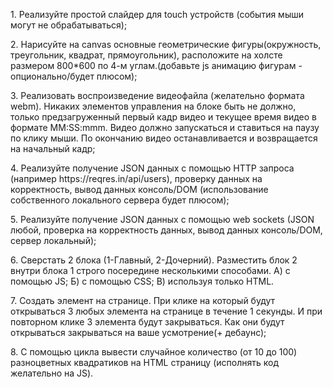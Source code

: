 <p>
   1. Реализуйте простой слайдер для touch устройств (события мыши могут не обрабатываться);
</p>

<p>
   2. Нарисуйте на canvas основные геометрические фигуры(окружность, треугольник, квадрат, прямоугольник), расположите на холсте размером 800*600 по 4-м углам.(добавьте js анимацию фигурам - опционально/будет плюсом);
</p>

<p>
   3. Реализовать воспроизведение видеофайла (желательно формата webm). Никаких элементов управления на блоке быть не должно, только предзагруженный первый кадр видео и текущее время видео в формате MM:SS:mmm. Видео должно запускаться и ставиться на паузу по клику мыши. По окончанию видео останавливается и возвращается на начальный кадр;
</p>

<p>
   4. Реализуйте получение JSON данных с помощью HTTP запроса (например https://reqres.in/api/users), проверку данных на корректность, вывод данных консоль/DOM (использование собственного локального сервера будет плюсом);
</p>

<p>
   5. Реализуйте получение JSON данных с помощью web sockets (JSON любой, проверка на корректность данных, вывод данных консоль/DOM, сервер локальный);
</p>

<p>
   6. Сверстать 2 блока (1-Главный, 2-Дочерний). Разместить блок 2 внутри блока 1 строго посередине несколькими способами.
 А) с помощью JS;
 Б) с помощью CSS;
 В) используя только HTML.
</p>

<p>
   7. Создать элемент на странице. При клике на который будут открываться 3 любых элемента на странице в течение 1 секунды. И при повторном клике 3 элемента будут закрываться. Как они будут открываться закрываться на ваше усмотрение(+ дебаунс);
</p>

<p>
   8. С помощью цикла вывести случайное количество (от 10 до 100) разноцветных квадратиков на HTML страницу (исполнять код желательно на JS).
</p>
